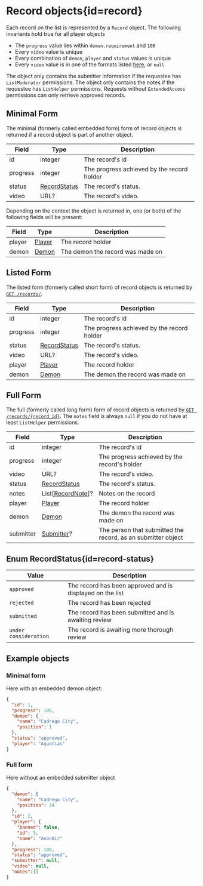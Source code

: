 <div class='panel fade js-scroll-anim' data-anim='fade'>

# Record objects{id=record}

Each record on the list is represented by a `Record` object. The following invariants hold true for all player objects

- The `progress` value lies within `demon.requirement` and `100`
- Every `video` value is unique
- Every combination of `demon`, `player` and `status` values is unique
- Every `video` value is in one of the formats listed [here](/documentation/#video), or `null`

The object only contains the submitter information if the requestee has `ListModerator` permissions. The object only contains the notes if the requestee has `ListHelper` permissions.
Requests without `ExtendedAccess` permissions can only retrieve approved records.

## Minimal Form

The minimal (formerly called embedded form) form of record objects is returned if a record object is part of another object.

| Field    | Type                           | Description                                |
| -------- | ------------------------------ | ------------------------------------------ |
| id       | integer                        | The record's id                            |
| progress | integer                        | The progress achieved by the record holder |
| status   | [RecordStatus](#record-status) | The record's status.                       |
| video    | URL?                           | The record's video.                        |

Depending on the context the object is returned in, one (or both) of the following fields will be present:

| Field  | Type              | Description                      |
| ------ | ----------------- | -------------------------------- |
| player | [Player](#player) | The record holder                |
| demon  | [Demon](#demon)   | The demon the record was made on |

## Listed Form

The listed form (formerly called short form) of record objects is returned by [`GET /records/`](/documentation/records/#get-records).

| Field     | Type                           | Description                                |
| --------- | ------------------------------ | ------------------------------------------ |
| id        | integer                        | The record's id                            |
| progress  | integer                        | The progress achieved by the record holder |
| status    | [RecordStatus](#record-status) | The record's status.                       |
| video     | URL?                           | The record's video.                        |
| player    | [Player](#player)              | The record holder                          |
| demon     | [Demon](#demon)                | The demon the record was made on           |

## Full Form

The full (formerly called long form) form of record objects is returned by [`GET /records/{record_id}`](/documentation/records/#record-retrieval). The `notes` field is always `null` if you do not have at least `ListHelper` permissions.

| Field     | Type                           | Description                                                  |
| --------- | ------------------------------ | ------------------------------------------------------------ |
| id        | integer                        | The record's id                                              |
| progress  | integer                        | The progress achieved by the record's holder                 |
| video     | URL?                           | The record's video.                                          |
| status    | [RecordStatus](#record-status) | The record's status.                                         |
| notes     | List[[RecordNote](#record-note)]?                        | Notes on the record                                          |
| player    | [Player](#player)              | The record holder                                            |
| demon     | [Demon](#demon)                | The demon the record was made on                             |
| submitter | [Submitter](#submitter)?       | The person that submitted the record, as an submitter object |

## Enum RecordStatus{id=record-status}

| Value       | Description                                               |
| ----------- | --------------------------------------------------------- |
| `approved`  | The record has been approved and is displayed on the list |
| `rejected`  | The record has been rejected                              |
| `submitted` | The record has been submitted and is awaiting review      |
| `under consideration`| The record is awaiting more thorough review      |

## Example objects

### Minimal form

Here with an embedded demon object:

```json
{
  "id": 1,
  "progress": 100,
  "demon": {
    "name": "Cadrega City",
    "position": 1
  },
  "status": "approved",
  "player": "Aquatias"
}
```

### Full form

Here without an embedded submitter object

```json
{
  "demon": {
    "name": "Cadrega City",
    "position": 34
  },
  "id": 2,
  "player": {
    "banned": false,
    "id": 5,
    "name": "AeonAir"
  },
  "progress": 100,
  "status": "approved",
  "submitter": null,
  "video": null,
  "notes":[]
}
```

</div>
